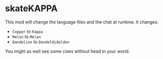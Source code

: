 # skateKAPPA

This mod will change the language files and the chat at runtime. It changes:

  * `Copper` to `Kappa`
  * `Melon` to `Melan`
  * `Dandelion` to `Dandeldideldon`

You might as well see some cows without head in your world.